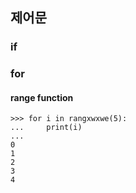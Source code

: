 ## 제어문  

### if 


### for 

#### range function 

```
>>> for i in rangxwxwe(5):
...     print(i)
...
0
1
2
3
4
```
